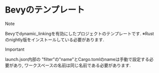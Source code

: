 
# Bevyのテンプレート

> [!NOTE]
> Bevyでdynamic_linkingを有効にしたプロジェクトのテンプレートです.
※Rustのnightly版をインストールしている必要があります.

> [!IMPORTANT]
> launch.json内部の "filter"の"name"とCargo.tomlのnameは手動で設定する必要があり,
>ワークスペースの名前は同じ名前である必要があります.